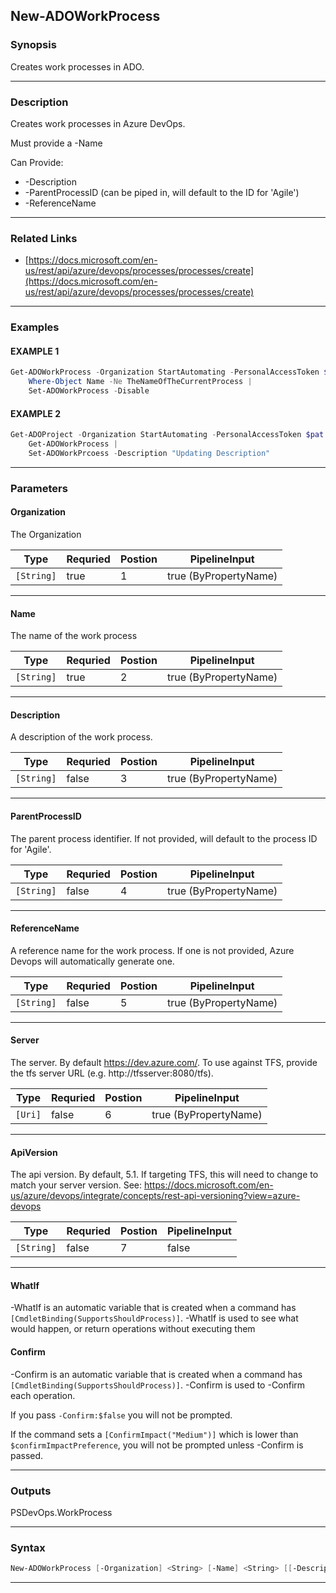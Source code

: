 
New-ADOWorkProcess
------------------
### Synopsis
Creates work processes in ADO.

---
### Description

Creates work processes in Azure DevOps.

Must provide a -Name

Can Provide:
* -Description
* -ParentProcessID (can be piped in, will default to the ID for 'Agile')
* -ReferenceName

---
### Related Links
* [https://docs.microsoft.com/en-us/rest/api/azure/devops/processes/processes/create](https://docs.microsoft.com/en-us/rest/api/azure/devops/processes/processes/create)
---
### Examples
#### EXAMPLE 1
```PowerShell
Get-ADOWorkProcess -Organization StartAutomating -PersonalAccessToken $pat |
    Where-Object Name -Ne TheNameOfTheCurrentProcess |
    Set-ADOWorkProcess -Disable
```

#### EXAMPLE 2
```PowerShell
Get-ADOProject -Organization StartAutomating -PersonalAccessToken $pat |
    Get-ADOWorkProcess |
    Set-ADOWorkPrcoess -Description "Updating Description"
```

---
### Parameters
#### **Organization**

The Organization



|Type          |Requried|Postion|PipelineInput        |
|--------------|--------|-------|---------------------|
|```[String]```|true    |1      |true (ByPropertyName)|
---
#### **Name**

The name of the work process



|Type          |Requried|Postion|PipelineInput        |
|--------------|--------|-------|---------------------|
|```[String]```|true    |2      |true (ByPropertyName)|
---
#### **Description**

A description of the work process.



|Type          |Requried|Postion|PipelineInput        |
|--------------|--------|-------|---------------------|
|```[String]```|false   |3      |true (ByPropertyName)|
---
#### **ParentProcessID**

The parent process identifier.  If not provided, will default to the process ID for 'Agile'.



|Type          |Requried|Postion|PipelineInput        |
|--------------|--------|-------|---------------------|
|```[String]```|false   |4      |true (ByPropertyName)|
---
#### **ReferenceName**

A reference name for the work process.  If one is not provided, Azure Devops will automatically generate one.



|Type          |Requried|Postion|PipelineInput        |
|--------------|--------|-------|---------------------|
|```[String]```|false   |5      |true (ByPropertyName)|
---
#### **Server**

The server.  By default https://dev.azure.com/.
To use against TFS, provide the tfs server URL (e.g. http://tfsserver:8080/tfs).



|Type       |Requried|Postion|PipelineInput        |
|-----------|--------|-------|---------------------|
|```[Uri]```|false   |6      |true (ByPropertyName)|
---
#### **ApiVersion**

The api version.  By default, 5.1.
If targeting TFS, this will need to change to match your server version.
See: https://docs.microsoft.com/en-us/azure/devops/integrate/concepts/rest-api-versioning?view=azure-devops



|Type          |Requried|Postion|PipelineInput|
|--------------|--------|-------|-------------|
|```[String]```|false   |7      |false        |
---
#### **WhatIf**
-WhatIf is an automatic variable that is created when a command has ```[CmdletBinding(SupportsShouldProcess)]```.
-WhatIf is used to see what would happen, or return operations without executing them
#### **Confirm**
-Confirm is an automatic variable that is created when a command has ```[CmdletBinding(SupportsShouldProcess)]```.
-Confirm is used to -Confirm each operation.
    
If you pass ```-Confirm:$false``` you will not be prompted.
    
    
If the command sets a ```[ConfirmImpact("Medium")]``` which is lower than ```$confirmImpactPreference```, you will not be prompted unless -Confirm is passed.

---
### Outputs
PSDevOps.WorkProcess


---
### Syntax
```PowerShell
New-ADOWorkProcess [-Organization] <String> [-Name] <String> [[-Description] <String>] [[-ParentProcessID] <String>] [[-ReferenceName] <String>] [[-Server] <Uri>] [[-ApiVersion] <String>] [-WhatIf] [-Confirm] [<CommonParameters>]
```
---


